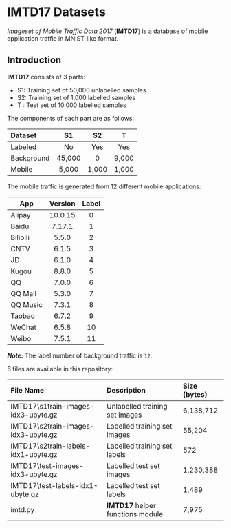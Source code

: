 # IMTD17 Datasets
*Imageset of Mobile Traffic Data 2017* (**IMTD17**) is a database of mobile application traffic in MNIST-like format.

## Introduction
**IMTD17** consists of 3 parts:
* S1: Training set of 50,000 unlabelled samples
* S2: Training set of 1,000 labelled samples
* T : Test set of 10,000 labelled samples

The components of each part are as follows:

| Dataset    | S1     | S2     | T      |
| :--------- | :----: | :----: | :----: |
| Labeled    | No     | Yes    | Yes    |
| Background | 45,000 | 0      | 9,000  |
| Mobile     | 5,000  | 1,000  | 1,000  |

The mobile traffic is generated from 12 different mobile applications:

|   App    | Version | Label |
| -------- | :-----: | :---: |
| Alipay   | 10.0.15 | 0     |
| Baidu    | 7.17.1  | 1     |
| Bilibili | 5.5.0   | 2     |
| CNTV     | 6.1.5   | 3     |
| JD       | 6.1.0   | 4     |
| Kugou    | 8.8.0   | 5     |
| QQ       | 7.0.0   | 6     |
| QQ Mail  | 5.3.0   | 7     |
| QQ Music | 7.3.1   | 8     |
| Taobao   | 6.7.2   | 9     |
| WeChat   | 6.5.8   | 10    |
| Weibo    | 7.5.1   | 11    |

***Note:*** The label number of background traffic is `12`.

6 files are available in this repository: 

| File Name                            | Description                    | Size (bytes) |
| :----------------------------------- | :----------------------------- | :----------- |
| IMTD17\\s1train-images-idx3-ubyte.gz | Unlabelled training set images | 6,138,712    |
| IMTD17\\s2train-images-idx3-ubyte.gz | Labelled training set images   | 55,204       |
| IMTD17\\s2train-labels-idx1-ubyte.gz | Labelled training set labels   | 572          |
| IMTD17\\test-images-idx3-ubyte.gz    | Labelled test set images       | 1,230,388    |
| IMTD17\\test-labels-idx1-ubyte.gz    | Labelled test set labels       | 1,489        |
| imtd.py                              | **IMTD17** helper functions module | 7,975        |
